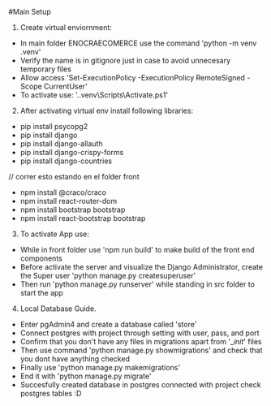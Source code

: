 #Main Setup

1. Create virtual enviornment:
- In main folder ENOCRAECOMERCE use the command 'python -m venv .venv'
- Verify the name is in gitignore just in case to avoid unnecesary temporary files
- Allow access  'Set-ExecutionPolicy -ExecutionPolicy RemoteSigned -Scope CurrentUser' 
- To activate use: '.\.venv\Scripts\Activate.ps1'

2. After activating virtual env install following libraries:
- pip install psycopg2  
- pip install django
- pip install django-allauth      
- pip install django-crispy-forms 
- pip install django-countries    

// correr esto estando en el folder front
- npm install @craco/craco
- npm install react-router-dom
- npm install bootstrap bootstrap
- npm install react-bootstrap bootstrap

3. To activate App use:
- While in front folder use 'npm run build' to make build of the front end components
- Before activate the server and visualize the Django Administrator, create the Super user 'python manage.py createsuperuser'
- Then run 'python manage.py runserver' while standing in src folder to start the app

4. Local Database Guide.
- Enter pgAdmin4 and create a database called 'store'
- Connect postgres with project through setting with user, pass, and port
- Confirm that you don't have any files in migrations apart from '__init_' files
- Then use command 'python manage.py showmigrations' and check that you dont have anything checked
- Finally use 'python manage.py makemigrations'
- End it with 'python manage.py migrate'
- Succesfully created database in postgres connected with project check postgres tables :D


